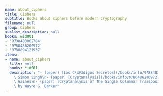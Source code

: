 ```yaml
---
name: about_ciphers
title: Ciphers
subtitle: Books about ciphers before modern cryptography
filename: null
group: Ciphers
sublist_description: null
books: &id001
- '9788483062784'
- '9780486200972'
- '9780894121937'
items:
- name: about_ciphers
  title: null
  books: *id001
  description: "- (paper) [Los C\xF3digos Secretos](/books/info/9788483062784) by\
    \ Simon Singh\n- (paper) [Cryptanalysis](/books/info/9780486200972) by Helen Fouche\
    \ Gaines\n- (paper) [Cryptanalysis of the Single Columnar Transposition Cipher](/books/info/9780894121937)\
    \ by Wayne G. Barker"
---
```


